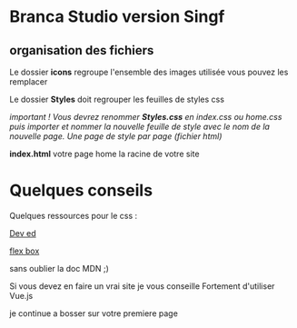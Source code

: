 # Branca Studio version Singf

## organisation des fichiers

Le dossier **icons** regroupe l'ensemble des images utilisée
vous pouvez les remplacer

Le dossier **Styles** doit regrouper les feuilles de styles css

*important ! Vous devrez renommer **Styles.css** en index.css ou home.css puis importer et nommer la  nouvelle feuille de style avec le nom de la nouvelle page.*
*Une page de style par page (fichier html)*

**index.html** votre page home la racine de votre site
# Quelques conseils
Quelques ressources pour le css :

[Dev ed](https://www.youtube.com/channel/UClb90NQQcskPUGDIXsQEz5Q)

[flex box](https://www.youtube.com/watch?v=Pl7LbpGr2uU)

sans oublier la doc MDN ;)

Si vous devez en faire un vrai site je vous conseille Fortement d'utiliser Vue.js

je continue a bosser sur votre premiere page
